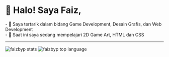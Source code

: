 <h1>👋 Halo! Saya Faiz,</h1>
- 👀 Saya tertarik dalam bidang Game Development, Desain Grafis, dan Web Development<br>
- 🌱 Saat ini saya sedang mempelajari 2D Game Art, HTML dan CSS
<hr>
<img src="https://github-readme-stats.vercel.app/api?username=faizbyp&show_icons=true&theme=dark" alt="faizbyp stats">
<img src="https://github-readme-stats.vercel.app/api/top-langs/?username=faizbyp&show_icons=true&theme=dark&style=compact" alt="faizbyp top language">
